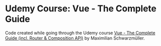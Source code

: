 # Udemy Course: Vue - The Complete Guide
Code created while going through the Udemy course [Vue - The Complete Guide (incl. Router & Composition API)](https://www.udemy.com/course/vuejs-2-the-complete-guide/) by Maximilian Schwarzmüller.
